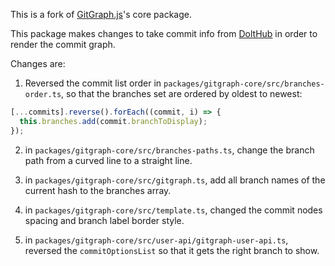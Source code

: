 This is a fork of [GitGraph.js](https://github.com/nicoespeon/gitgraph.js)'s core package.

This package makes changes to take commit info from [DoltHub](https://wwww.dolthub.com) in order to render the commit graph.

Changes are:

1. Reversed the commit list order in `packages/gitgraph-core/src/branches-order.ts`, so that the branches set are ordered by oldest to newest:

```ts
[...commits].reverse().forEach((commit, i) => {
  this.branches.add(commit.branchToDisplay);
});
```

2. in `packages/gitgraph-core/src/branches-paths.ts`, change the branch path from a curved line to a straight line.

3. in `packages/gitgraph-core/src/gitgraph.ts`, add all branch names of the current hash to the branches array.

4. in `packages/gitgraph-core/src/template.ts`, changed the commit nodes spacing and branch label border style.

5. in `packages/gitgraph-core/src/user-api/gitgraph-user-api.ts`, reversed the `commitOptionsList` so that it gets the right branch to show.
